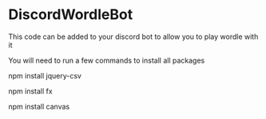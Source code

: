 # DiscordWordleBot
This code can be added to your discord bot to allow you to play wordle with it

You will need to run a few commands to install all packages

npm install jquery-csv

npm install fx

npm install canvas
